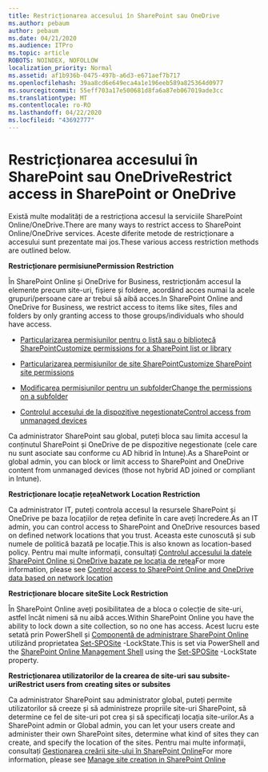 ```yaml
---
title: Restricționarea accesului în SharePoint sau OneDrive
ms.author: pebaum
author: pebaum
ms.date: 04/21/2020
ms.audience: ITPro
ms.topic: article
ROBOTS: NOINDEX, NOFOLLOW
localization_priority: Normal
ms.assetid: af1b936b-0475-497b-a6d3-e671aef7b717
ms.openlocfilehash: 39aa8cd6e649eca4a1e196eeb589a825364d0977
ms.sourcegitcommit: 55eff703a17e500681d8fa6a87eb067019ade3cc
ms.translationtype: MT
ms.contentlocale: ro-RO
ms.lasthandoff: 04/22/2020
ms.locfileid: "43692777"
---
```

# <a name="restrict-access-in-sharepoint-or-onedrive"></a><span data-ttu-id="c91bf-102">Restricționarea accesului în SharePoint sau OneDrive</span><span class="sxs-lookup"><span data-stu-id="c91bf-102">Restrict access in SharePoint or OneDrive</span></span>

<span data-ttu-id="c91bf-103">Există multe modalități de a restricționa accesul la serviciile SharePoint Online/OneDrive.</span><span class="sxs-lookup"><span data-stu-id="c91bf-103">There are many ways to restrict access to SharePoint Online/OneDrive services.</span></span> <span data-ttu-id="c91bf-104">Aceste diferite metode de restricționare a accesului sunt prezentate mai jos.</span><span class="sxs-lookup"><span data-stu-id="c91bf-104">These various access restriction methods are outlined below.</span></span> 

<span data-ttu-id="c91bf-105">**Restricționare permisiune**</span><span class="sxs-lookup"><span data-stu-id="c91bf-105">**Permission Restriction**</span></span>

<span data-ttu-id="c91bf-106">În SharePoint Online și OneDrive for Business, restricționăm accesul la elemente precum site-uri, fișiere și foldere, acordând acces numai la acele grupuri/persoane care ar trebui să aibă acces.</span><span class="sxs-lookup"><span data-stu-id="c91bf-106">In SharePoint Online and OneDrive for Business, we restrict access to items like sites, files and folders by only granting access to those groups/individuals who should have access.</span></span>

- [<span data-ttu-id="c91bf-107">Particularizarea permisiunilor pentru o listă sau o bibliotecă SharePoint</span><span class="sxs-lookup"><span data-stu-id="c91bf-107">Customize permissions for a SharePoint list or library</span></span>](https://support.office.com/article/Customize-permissions-for-a-SharePoint-list-or-library-02d770f3-59eb-4910-a608-5f84cc297782)

- [<span data-ttu-id="c91bf-108">Particularizarea permisiunilor de site SharePoint</span><span class="sxs-lookup"><span data-stu-id="c91bf-108">Customize SharePoint site permissions</span></span>](https://docs.microsoft.com/sharepoint/customize-sharepoint-site-permissions)

- [<span data-ttu-id="c91bf-109">Modificarea permisiunilor pentru un subfolder</span><span class="sxs-lookup"><span data-stu-id="c91bf-109">Change the permissions on a subfolder</span></span>](https://support.office.com/article/Change-the-permissions-on-a-subfolder-5427BD7C-F20A-4F75-8CF2-5359DD45A1A6)

- [<span data-ttu-id="c91bf-110">Controlul accesului de la dispozitive negestionate</span><span class="sxs-lookup"><span data-stu-id="c91bf-110">Control access from unmanaged devices</span></span>](https://docs.microsoft.com/sharepoint/control-access-from-unmanaged-devices)

<span data-ttu-id="c91bf-111">Ca administrator SharePoint sau global, puteți bloca sau limita accesul la conținutul SharePoint și OneDrive de pe dispozitive negestionate (cele care nu sunt asociate sau conforme cu AD hibrid în Intune).</span><span class="sxs-lookup"><span data-stu-id="c91bf-111">As a SharePoint or global admin, you can block or limit access to SharePoint and OneDrive content from unmanaged devices (those not hybrid AD joined or compliant in Intune).</span></span>

<span data-ttu-id="c91bf-112">**Restricționare locație rețea**</span><span class="sxs-lookup"><span data-stu-id="c91bf-112">**Network Location Restriction**</span></span>

<span data-ttu-id="c91bf-113">Ca administrator IT, puteți controla accesul la resursele SharePoint și OneDrive pe baza locațiilor de rețea definite în care aveți încredere.</span><span class="sxs-lookup"><span data-stu-id="c91bf-113">As an IT admin, you can control access to SharePoint and OneDrive resources based on defined network locations that you trust.</span></span> <span data-ttu-id="c91bf-114">Aceasta este cunoscută și sub numele de politică bazată pe locație.</span><span class="sxs-lookup"><span data-stu-id="c91bf-114">This is also known as location-based policy.</span></span> <span data-ttu-id="c91bf-115">Pentru mai multe informații, consultați [Controlul accesului la datele SharePoint Online și OneDrive bazate pe locația de rețea](https://docs.microsoft.com/sharepoint/control-access-based-on-network-location)</span><span class="sxs-lookup"><span data-stu-id="c91bf-115">For more information, please see [Control access to SharePoint Online and OneDrive data based on network location](https://docs.microsoft.com/sharepoint/control-access-based-on-network-location)</span></span>

<span data-ttu-id="c91bf-116">**Restricționare blocare site**</span><span class="sxs-lookup"><span data-stu-id="c91bf-116">**Site Lock Restriction**</span></span> 

<span data-ttu-id="c91bf-117">În SharePoint Online aveți posibilitatea de a bloca o colecție de site-uri, astfel încât nimeni să nu aibă acces.</span><span class="sxs-lookup"><span data-stu-id="c91bf-117">Within SharePoint Online you have the ability to lock down a site collection, so no one has access.</span></span> <span data-ttu-id="c91bf-118">Acest lucru este setată prin PowerShell și [Componentă de administrare SharePoint Online](https://docs.microsoft.com/powershell/sharepoint/sharepoint-online/connect-sharepoint-online?view=sharepoint-ps) utilizând proprietatea [Set-SPOSite](https://docs.microsoft.com/powershell/module/sharepoint-online/set-sposite?view=sharepoint-ps) -LockState.</span><span class="sxs-lookup"><span data-stu-id="c91bf-118">This is set via PowerShell and the [SharePoint Online Management Shell](https://docs.microsoft.com/powershell/sharepoint/sharepoint-online/connect-sharepoint-online?view=sharepoint-ps) using the [Set-SPOSite](https://docs.microsoft.com/powershell/module/sharepoint-online/set-sposite?view=sharepoint-ps) -LockState property.</span></span>

<span data-ttu-id="c91bf-119">**Restricționarea utilizatorilor de la crearea de site-uri sau subsite-uri**</span><span class="sxs-lookup"><span data-stu-id="c91bf-119">**Restrict users from creating sites or subsites**</span></span>

<span data-ttu-id="c91bf-120">Ca administrator SharePoint sau administrator global, puteți permite utilizatorilor să creeze și să administreze propriile site-uri SharePoint, să determine ce fel de site-uri pot crea și să specificați locația site-urilor.</span><span class="sxs-lookup"><span data-stu-id="c91bf-120">As a SharePoint admin or Global admin, you can let your users create and administer their own SharePoint sites, determine what kind of sites they can create, and specify the location of the sites.</span></span> <span data-ttu-id="c91bf-121">Pentru mai multe informații, consultați [Gestionarea creării site-ului în SharePoint Online](https://docs.microsoft.com/sharepoint/manage-site-creation)</span><span class="sxs-lookup"><span data-stu-id="c91bf-121">For more information, please see [Manage site creation in SharePoint Online](https://docs.microsoft.com/sharepoint/manage-site-creation)</span></span>

